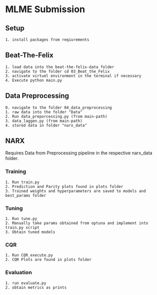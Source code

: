 # MLME Submission
## Setup
    1. install packages from reqiurements
      

## Beat-The-Felix
    1. load data into the beat-the-felix-data folder
    2. navigate to the folder cd 03_Beat_the_Felix
    3. activate virtuel environment in the terminal if necessary
    4. Execute python main.py
    

## Data Preprocessing
    0. navigate to the folder 04_data_preprocessing
    1. raw data into the folder "Data"
    2. Run data_preporcessing.py (from main-path)
    3. data_laggen.py (from main-path)
    4. stored data in folder "narx_data"

## NARX
  Requires Data from Preprocessing pipeline in the respective narx_data folder.
  
  ### Training
    1. Run train.py
    2. Prediction and Parity plots found in plots folder
    3. Trained weights and hyperparameters are saved to models and best_params folder
  ### Tuning
    1. Run tune.py 
    2. Manually take params obtained from optuna and implement into train.py script
    3. Obtain tuned models

  ### CQR
    1. Run CQR_execute.py
    2. CQR Plots are found in plots folder
  
  ### Evaluation
    1. run evaluate.py
    2. obtain metrics as prints
